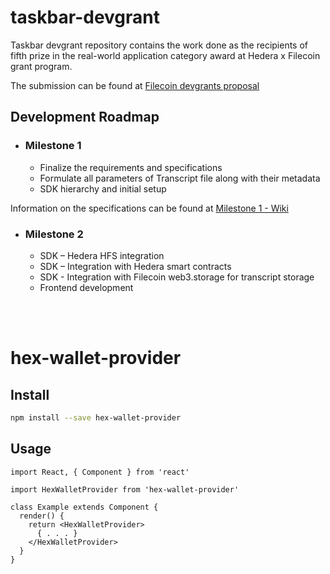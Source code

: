 # taskbar-devgrant

Taskbar devgrant repository contains the work done as the recipients of fifth prize in the real-world application category award at Hedera x Filecoin grant program.

The submission can be found at [Filecoin devgrants proposal](https://github.com/filecoin-project/devgrants/pull/319/files)

## Development Roadmap
- ### Milestone 1
    - Finalize the requirements and specifications
    - Formulate all parameters of Transcript file along with their metadata
    - SDK hierarchy and initial setup

Information on the specifications can be found at [Milestone 1 - Wiki](https://wiki.3vs.ro/grants/hedera-filecoin/specs-1)

- ### Milestone 2
    - SDK – Hedera HFS integration
    - SDK – Integration with Hedera smart contracts
    - SDK - Integration with Filecoin web3.storage for transcript storage
    - Frontend development

<br/><br/>

# hex-wallet-provider

## Install

```bash
npm install --save hex-wallet-provider
```

## Usage

```tsx
import React, { Component } from 'react'

import HexWalletProvider from 'hex-wallet-provider'

class Example extends Component {
  render() {
    return <HexWalletProvider>
      { . . . }
    </HexWalletProvider>
  }
}
```